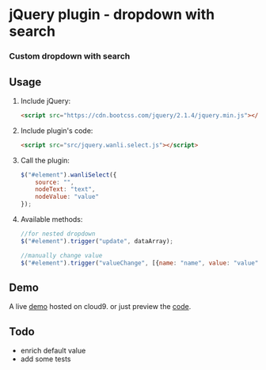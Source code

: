 # jQuery plugin - dropdown with search

### Custom dropdown with search

## Usage

1. Include jQuery:

	```html
	<script src="https://cdn.bootcss.com/jquery/2.1.4/jquery.min.js"></script>
	```

2. Include plugin's code:

	```html
	<script src="src/jquery.wanli.select.js"></script>
	```

3. Call the plugin:

	```javascript
	$("#element").wanliSelect({
		source: "",
		nodeText: "text",
		nodeValue: "value"
	});
	```
4. Available methods:
	```javascript
	//for nested dropdown
	$("#element").trigger("update", dataArray);

	//manually change value
	$("#element").trigger("valueChange", [{name: "name", value: "value"}]);
	```

## Demo

A live [demo](https://jquery-plugin-arpeggie.c9users.io/demo/index.html) hosted on cloud9. or just preview the [code](https://github.com/Arpeggie/jquery-boilerplate/blob/master/demo/index.html).

## Todo
- enrich default value
- add some tests